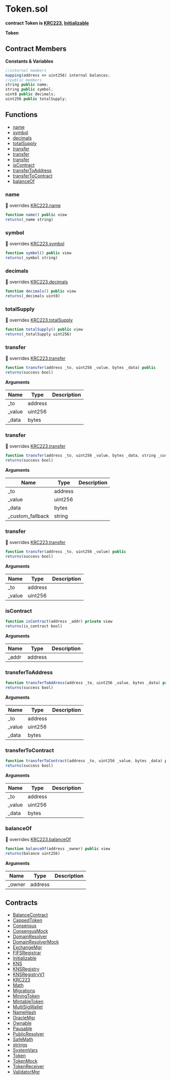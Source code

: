 ﻿# Token.sol

**contract Token is [KRC223](KRC223.md), [Initializable](Initializable.md)**

**Token**

## Contract Members
**Constants & Variables**

```js
//internal members
mapping(address => uint256) internal balances;
//public members
string public name;
string public symbol;
uint8 public decimals;
uint256 public totalSupply;
```

## Functions

- [name](#name)
- [symbol](#symbol)
- [decimals](#decimals)
- [totalSupply](#totalsupply)
- [transfer](#transfer)
- [transfer](#transfer)
- [transfer](#transfer)
- [isContract](#iscontract)
- [transferToAddress](#transfertoaddress)
- [transferToContract](#transfertocontract)
- [balanceOf](#balanceof)

### name

:small_red_triangle: overrides [KRC223.name](KRC223.md#name)

```js
function name() public view
returns(_name string)
```

### symbol

:small_red_triangle: overrides [KRC223.symbol](KRC223.md#symbol)

```js
function symbol() public view
returns(_symbol string)
```

### decimals

:small_red_triangle: overrides [KRC223.decimals](KRC223.md#decimals)

```js
function decimals() public view
returns(_decimals uint8)
```

### totalSupply

:small_red_triangle: overrides [KRC223.totalSupply](KRC223.md#totalsupply)

```js
function totalSupply() public view
returns(_totalSupply uint256)
```

### transfer

:small_red_triangle: overrides [KRC223.transfer](KRC223.md#transfer)

```js
function transfer(address _to, uint256 _value, bytes _data) public
returns(success bool)
```

**Arguments**

| Name        | Type           | Description  |
| ------------- |------------- | -----|
| _to | address |  | 
| _value | uint256 |  | 
| _data | bytes |  | 

### transfer

:small_red_triangle: overrides [KRC223.transfer](KRC223.md#transfer)

```js
function transfer(address _to, uint256 _value, bytes _data, string _custom_fallback) public
returns(success bool)
```

**Arguments**

| Name        | Type           | Description  |
| ------------- |------------- | -----|
| _to | address |  | 
| _value | uint256 |  | 
| _data | bytes |  | 
| _custom_fallback | string |  | 

### transfer

:small_red_triangle: overrides [KRC223.transfer](KRC223.md#transfer)

```js
function transfer(address _to, uint256 _value) public
returns(success bool)
```

**Arguments**

| Name        | Type           | Description  |
| ------------- |------------- | -----|
| _to | address |  | 
| _value | uint256 |  | 

### isContract

```js
function isContract(address _addr) private view
returns(is_contract bool)
```

**Arguments**

| Name        | Type           | Description  |
| ------------- |------------- | -----|
| _addr | address |  | 

### transferToAddress

```js
function transferToAddress(address _to, uint256 _value, bytes _data) private
returns(success bool)
```

**Arguments**

| Name        | Type           | Description  |
| ------------- |------------- | -----|
| _to | address |  | 
| _value | uint256 |  | 
| _data | bytes |  | 

### transferToContract

```js
function transferToContract(address _to, uint256 _value, bytes _data) private
returns(success bool)
```

**Arguments**

| Name        | Type           | Description  |
| ------------- |------------- | -----|
| _to | address |  | 
| _value | uint256 |  | 
| _data | bytes |  | 

### balanceOf

:small_red_triangle: overrides [KRC223.balanceOf](KRC223.md#balanceof)

```js
function balanceOf(address _owner) public view
returns(balance uint256)
```

**Arguments**

| Name        | Type           | Description  |
| ------------- |------------- | -----|
| _owner | address |  | 

## Contracts

- [BalanceContract](BalanceContract.md)
- [CappedToken](CappedToken.md)
- [Consensus](Consensus.md)
- [ConsensusMock](ConsensusMock.md)
- [DomainResolver](DomainResolver.md)
- [DomainResolverMock](DomainResolverMock.md)
- [ExchangeMgr](ExchangeMgr.md)
- [FIFSRegistrar](FIFSRegistrar.md)
- [Initializable](Initializable.md)
- [KNS](KNS.md)
- [KNSRegistry](KNSRegistry.md)
- [KNSRegistryV1](KNSRegistryV1.md)
- [KRC223](KRC223.md)
- [Math](Math.md)
- [Migrations](Migrations.md)
- [MiningToken](MiningToken.md)
- [MintableToken](MintableToken.md)
- [MultiSigWallet](MultiSigWallet.md)
- [NameHash](NameHash.md)
- [OracleMgr](OracleMgr.md)
- [Ownable](Ownable.md)
- [Pausable](Pausable.md)
- [PublicResolver](PublicResolver.md)
- [SafeMath](SafeMath.md)
- [strings](strings.md)
- [SystemVars](SystemVars.md)
- [Token](Token.md)
- [TokenMock](TokenMock.md)
- [TokenReceiver](TokenReceiver.md)
- [ValidatorMgr](ValidatorMgr.md)
